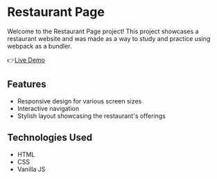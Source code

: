 # Restaurant Page

Welcome to the Restaurant Page project! This project showcases a restaurant website and was made as a way to study and practice using webpack as a bundler.

👉[Live Demo](https://pmota173.github.io/Restaurant-Page/)

## Features

- Responsive design for various screen sizes
- Interactive navigation
- Stylish layout showcasing the restaurant's offerings

## Technologies Used

- HTML
- CSS
- Vanilla JS

